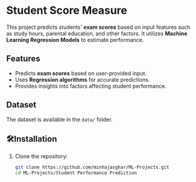 # Student Score Measure 

This project predicts students' **exam scores** based on input features such as study hours, parental education, and other factors. It utilizes **Machine Learning Regression Models** to estimate performance.  

## Features  
- Predicts **exam scores** based on user-provided input.  
- Uses **Regression algorithms** for accurate predictions.  
- Provides insights into factors affecting student performance.  

## Dataset  
The dataset is available in the `data/` folder.  

## 🛠Installation  
1. Clone the repository:  
   ```bash
   git clone https://github.com/minhajasghar/ML-Projects.git
   cd ML-Projects/Student Performance Prediction
